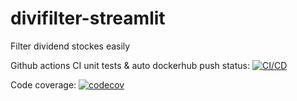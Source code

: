 # divifilter-streamlit

Filter dividend stockes easily

Github actions CI unit tests & auto dockerhub push status: [![CI/CD](https://github.com/divifilter/divifilter-steamlit/actions/workflows/full_ci_cd_workflow.yml/badge.svg)](https://github.com/divifilter/divifilter-steamlit/actions/workflows/full_ci_cd_workflow.yml)

Code coverage: [![codecov](https://codecov.io/gh/divifilter/divifilter-steamlit/branch/main/graph/badge.svg?token=ZB0FX61FU9)](https://codecov.io/gh/divifilter/divifilter-steamlit)
